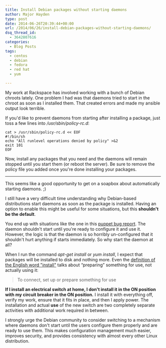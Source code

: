 ```yaml
---
title: Install Debian packages without starting daemons
author: Major Hayden
type: post
date: 2014-06-26T20:39:44+00:00
url: /2014/06/26/install-debian-packages-without-starting-daemons/
dsq_thread_id:
  - 3642807616
categories:
  - Blog Posts
tags:
  - centos
  - debian
  - fedora
  - red hat
  - yum

---
```

My work at Rackspace has involved working with a bunch of Debian chroots lately. One problem I had was that daemons tried to start in the chroot as soon as I installed them. That created errors and made my ansible output look terrible.

If you'd like to prevent daemons from starting after installing a package, just toss a few lines into _/usr/sbin/policy-rc.d_:

```shell
cat > /usr/sbin/policy-rc.d << EOF
#!/bin/sh
echo "All runlevel operations denied by policy" >&2
exit 101
EOF
```

Now, install any packages that you need and the daemons will remain stopped until you start them (or reboot the server). Be sure to remove the policy file you added once you're done installing your packages.

* * *

This seems like a good opportunity to get on a soapbox about automatically starting daemons. ;)

I still have a very difficult time understanding why Debian-based distributions start daemons as soon as the package is installed. Having an option to enable this might be useful for some situations, but this **shouldn't be the default**.

You end up with situations like the one in this [puppet bug report][1]. The daemon shouldn't start until you're ready to configure it and use it. However, the logic is that the daemon is so horribly un-configured that it shouldn't hurt anything if starts immediately. So why start the daemon at all?

When I run the command _apt-get install_ or _yum install_, I expect that packages will be installed to disk and nothing more. Even the [definition of the English word "install"][2] talks about &#8220;preparing&#8221; something for use, not actually using it:

> To connect, set up or prepare something for use

**If I install an electrical switch at home, I don't install it in the ON position with my circuit breaker in the ON position.** I install it with everything off, verify my work, ensure that it fits in place, and then I apply power. The installation and actual **use** of the new switch are two completely separate activities with additional work required in between.

I strongly urge the Debian community to consider switching to a mechanism where daemons don't start until the users configure them properly and are ready to use them. This makes configuration management much easier, improves security, and provides consistency with almost every other Linux distribution.

 [1]: https://bugs.debian.org/cgi-bin/bugreport.cgi?bug=723080
 [2]: https://en.wiktionary.org/wiki/install
